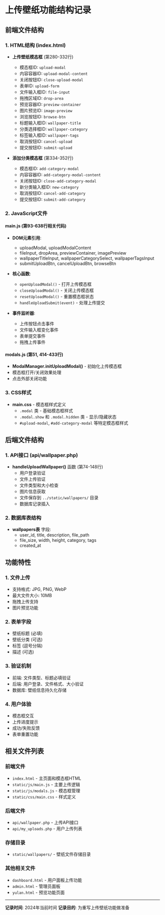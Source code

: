 # 上传壁纸功能结构记录

## 前端文件结构

### 1. HTML结构 (index.html)
- **上传壁纸模态框** (第280-332行)
  - 模态框ID: `upload-modal`
  - 内容容器ID: `upload-modal-content`
  - 关闭按钮ID: `close-upload-modal`
  - 表单ID: `upload-form`
  - 文件输入框ID: `file-input`
  - 拖拽区域ID: `drop-area`
  - 预览容器ID: `preview-container`
  - 图片预览ID: `image-preview`
  - 浏览按钮ID: `browse-btn`
  - 标题输入框ID: `wallpaper-title`
  - 分类选择框ID: `wallpaper-category`
  - 标签输入框ID: `wallpaper-tags`
  - 取消按钮ID: `cancel-upload`
  - 提交按钮ID: `submit-upload`

- **添加分类模态框** (第334-352行)
  - 模态框ID: `add-category-modal`
  - 内容容器ID: `add-category-modal-content`
  - 关闭按钮ID: `close-add-category-modal`
  - 新分类输入框ID: `new-category`
  - 取消按钮ID: `cancel-add-category`
  - 提交按钮ID: `submit-add-category`

### 2. JavaScript文件

#### main.js (第93-638行相关代码)
- **DOM元素引用**:
  - uploadModal, uploadModalContent
  - fileInput, dropArea, previewContainer, imagePreview
  - wallpaperTitleInput, wallpaperCategorySelect, wallpaperTagsInput
  - submitUploadBtn, cancelUploadBtn, browseBtn

- **核心函数**:
  - `openUploadModal()` - 打开上传模态框
  - `closeUploadModal()` - 关闭上传模态框
  - `resetUploadModal()` - 重置模态框状态
  - `handleUploadSubmit(event)` - 处理上传提交

- **事件监听器**:
  - 上传按钮点击事件
  - 文件输入框变化事件
  - 表单提交事件
  - 拖拽上传事件

#### modals.js (第51, 414-433行)
- **ModalManager.initUploadModal()** - 初始化上传模态框
- 模态框打开/关闭效果处理
- 点击外部关闭功能

### 3. CSS样式
- **main.css** - 模态框样式定义
  - `.modal` 类 - 基础模态框样式
  - `.modal.show` 和 `.modal.hidden` 类 - 显示/隐藏状态
  - `#upload-modal`, `#add-category-modal` 等特定模态框样式

## 后端文件结构

### 1. API接口 (api/wallpaper.php)
- **handleUploadWallpaper()** 函数 (第74-148行)
  - 用户登录验证
  - 文件上传验证
  - 文件类型和大小检查
  - 图片信息获取
  - 文件保存到 `../static/wallpapers/` 目录
  - 数据库记录插入

### 2. 数据库表结构
- **wallpapers表** 字段:
  - user_id, title, description, file_path
  - file_size, width, height, category, tags
  - created_at

## 功能特性

### 1. 文件上传
- 支持格式: JPG, PNG, WebP
- 最大文件大小: 10MB
- 拖拽上传支持
- 图片预览功能

### 2. 表单字段
- 壁纸标题 (必填)
- 壁纸分类 (可选)
- 标签 (逗号分隔)
- 描述 (可选)

### 3. 验证机制
- 前端: 文件类型、标题必填验证
- 后端: 用户登录、文件格式、大小验证
- 数据库: 壁纸信息持久化存储

### 4. 用户体验
- 模态框交互
- 上传进度提示
- 成功/失败反馈
- 表单重置功能

## 相关文件列表

### 前端文件
- `index.html` - 主页面和模态框HTML
- `static/js/main.js` - 主要上传逻辑
- `static/js/modals.js` - 模态框管理
- `static/css/main.css` - 样式定义

### 后端文件
- `api/wallpaper.php` - 上传API接口
- `api/my_uploads.php` - 用户上传列表

### 存储目录
- `static/wallpapers/` - 壁纸文件存储目录

### 其他相关文件
- `dashboard.html` - 用户面板上传功能
- `admin.html` - 管理员面板
- `yulan.html` - 预览功能页面

---

**记录时间**: 2024年当前时间
**记录目的**: 为重写上传壁纸功能做准备